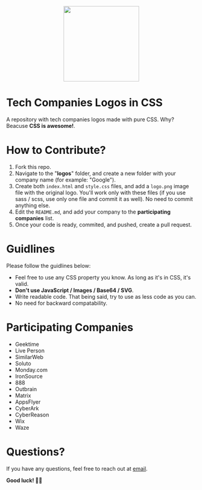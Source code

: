 <p align="center">
  <img src="./attachments/guild.png" height=200 />
</p>

# Tech Companies Logos in CSS
A repository with tech companies logos made with pure CSS. Why? Beacuse **CSS is awesome!**.

# How to Contribute?

1. Fork this repo.
2. Navigate to the "**logos**" folder, and create a new folder with your company name (for example: "Google").
3. Create both `index.html` and `style.css` files, and add a `logo.png` image file with the original logo. You'll work only with these files (if you use sass / scss, use only one file and commit it as well). No need to commit anything else.
4. Edit the `README.md`, and add your company to the **participating companies** list.
5. Once your code is ready, commited, and pushed, create a pull request.

# Guidlines

Please follow the guidlines below:

- Feel free to use any CSS property you know. As long as it's in CSS, it's valid.
- **Don't use JavaScript / Images / Base64 / SVG**.
- Write readable code. That being said, try to use as less code as you can.
- No need for backward compatability.

# Participating Companies

- Geektime
- Live Person
- SimilarWeb
- Soluto
- Monday.com
- IronSource
- 888
- Outbrain
- Matrix
- AppsFlyer
- CyberArk
- CyberReason
- Wix
- Waze

# Questions?
[1]: mailto:FrontEndGuild@outbrain.com "FrontEndGuild@outbrain.com"
If you have any questions, feel free to reach out at [email][1].

**Good luck! 🤘🏻**
